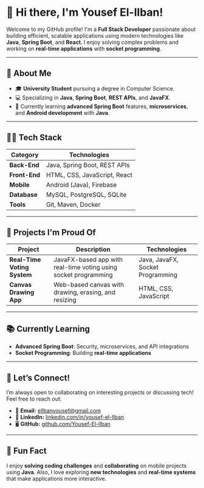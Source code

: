 

# 👋 Hi there, I'm Yousef El-llban!

Welcome to my GitHub profile! I'm a **Full Stack Developer** passionate about building efficient, scalable applications using modern technologies like **Java**, **Spring Boot**, and **React**. I enjoy solving complex problems and working on **real-time applications** with **socket programming**.

---

## 🚀 About Me

- 🎓 **University Student** pursuing a degree in Computer Science.  
- 💻 Specializing in **Java**, **Spring Boot**, **REST APIs**, and **JavaFX**.  
- 🌱 Currently learning **advanced Spring Boot** features, **microservices**, and **Android development** with **Java**.  
<!--- ⚡ **Fun Fact:** I’ve built over **six mobile apps** with my university colleague, focusing on **Java-based mobile projects**.
--->
---

## 🧑‍💻 Tech Stack

| **Category**   | **Technologies**                  |
|----------------|-----------------------------------|
| **Back-End**   | Java, Spring Boot, REST APIs      |
| **Front-End**  | HTML, CSS, JavaScript, React      |
| **Mobile**     | Android (Java), Firebase        |
| **Database**   | MySQL, PostgreSQL, SQLite         |
| **Tools**      | Git, Maven, Docker   |

---

## 💼 Projects I'm Proud Of

| **Project**                  | **Description**                                             | **Technologies**                  |
|------------------------------|-------------------------------------------------------------|-----------------------------------|
| **Real-Time Voting System**   | JavaFX-based app with real-time voting using socket programming | Java, JavaFX, Socket Programming |
| **Canvas Drawing App**        | Web-based canvas with drawing, erasing, and resizing         | HTML, CSS, JavaScript            |

---

## 📚 Currently Learning

- **Advanced Spring Boot**: Security, microservices, and API integrations  
- **Socket Programming**: Building **real-time applications**  

---


## 🤝 Let’s Connect!

I’m always open to collaborating on interesting projects or discussing tech! Feel free to reach out:

- 📧 **Email:** ellbanyousef@gmail.com
- 💼 **LinkedIn:** [linkedin.com/in/yousef-el-llban](#)  
- 🖥️ **GitHub:** [github.com/Yousef-El-llban](#)

---

## 🎯 Fun Fact

I enjoy **solving coding challenges** and **collaborating** on mobile projects using **Java**. Also, I love exploring **new technologies** and **real-time systems** that make applications more interactive.



<!---- 👋 Hi, I’m Yusef Ellban
- 👀 I’m interested in programming 
- 🌱 I’m currently learning full stack development
- 💞️ I’m looking to collaborate on financial companies
- 📫 How to reach me www.linkedin.com/in/youssef-ellban
- ⚡ Fun fact: I love diving into complex problems and turning them into simple, scalable solutions. When I’m not coding, you’ll probably find me exploring new technologies, working on side projects, or collaborating with friends on creative ideas.

yusefellban/yusefellban is a ✨ special ✨ repository because its `README.md` (this file) appears on your GitHub profile.
You can click the Preview link to take a look at your changes.
--->
